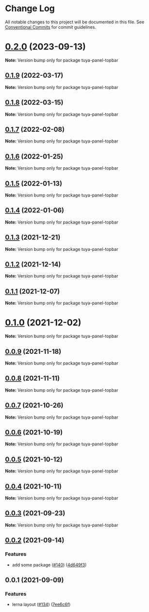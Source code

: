 # Change Log

All notable changes to this project will be documented in this file.
See [Conventional Commits](https://conventionalcommits.org) for commit guidelines.

# [0.2.0](https://github.com/tuya/tuya-panel-kit/compare/tuya-panel-topbar@0.1.9...tuya-panel-topbar@0.2.0) (2023-09-13)

**Note:** Version bump only for package tuya-panel-topbar





## [0.1.9](https://github.com/tuya/tuya-panel-kit/compare/tuya-panel-topbar@0.1.8...tuya-panel-topbar@0.1.9) (2022-03-17)

**Note:** Version bump only for package tuya-panel-topbar





## [0.1.8](https://github.com/tuya/tuya-panel-kit/compare/tuya-panel-topbar@0.1.7...tuya-panel-topbar@0.1.8) (2022-03-15)

**Note:** Version bump only for package tuya-panel-topbar





## [0.1.7](https://github.com/tuya/tuya-panel-kit/compare/tuya-panel-topbar@0.1.6...tuya-panel-topbar@0.1.7) (2022-02-08)

**Note:** Version bump only for package tuya-panel-topbar





## [0.1.6](https://github.com/tuya/tuya-panel-kit/compare/tuya-panel-topbar@0.1.5...tuya-panel-topbar@0.1.6) (2022-01-25)

**Note:** Version bump only for package tuya-panel-topbar





## [0.1.5](https://github.com/tuya/tuya-panel-kit/compare/tuya-panel-topbar@0.1.4...tuya-panel-topbar@0.1.5) (2022-01-13)

**Note:** Version bump only for package tuya-panel-topbar





## [0.1.4](https://github.com/tuya/tuya-panel-kit/compare/tuya-panel-topbar@0.1.3...tuya-panel-topbar@0.1.4) (2022-01-06)

**Note:** Version bump only for package tuya-panel-topbar





## [0.1.3](https://github.com/tuya/tuya-panel-kit/compare/tuya-panel-topbar@0.1.2...tuya-panel-topbar@0.1.3) (2021-12-21)

**Note:** Version bump only for package tuya-panel-topbar





## [0.1.2](https://github.com/tuya/tuya-panel-kit/compare/tuya-panel-topbar@0.1.1...tuya-panel-topbar@0.1.2) (2021-12-14)

**Note:** Version bump only for package tuya-panel-topbar





## [0.1.1](https://github.com/tuya/tuya-panel-kit/compare/tuya-panel-topbar@0.0.9...tuya-panel-topbar@0.1.1) (2021-12-07)

**Note:** Version bump only for package tuya-panel-topbar





# [0.1.0](https://github.com/tuya/tuya-panel-kit/compare/tuya-panel-topbar@0.0.9...tuya-panel-topbar@0.1.0) (2021-12-02)

**Note:** Version bump only for package tuya-panel-topbar





## [0.0.9](https://github.com/tuya/tuya-panel-kit/compare/tuya-panel-topbar@0.0.8...tuya-panel-topbar@0.0.9) (2021-11-18)

**Note:** Version bump only for package tuya-panel-topbar





## [0.0.8](https://github.com/tuya/tuya-panel-kit/compare/tuya-panel-topbar@0.0.7...tuya-panel-topbar@0.0.8) (2021-11-11)

**Note:** Version bump only for package tuya-panel-topbar





## [0.0.7](https://github.com/tuya/tuya-panel-kit/compare/tuya-panel-topbar@0.0.6...tuya-panel-topbar@0.0.7) (2021-10-26)

**Note:** Version bump only for package tuya-panel-topbar





## [0.0.6](https://github.com/tuya/tuya-panel-kit/compare/tuya-panel-topbar@0.0.4...tuya-panel-topbar@0.0.6) (2021-10-19)

**Note:** Version bump only for package tuya-panel-topbar





## [0.0.5](https://github.com/tuya/tuya-panel-kit/compare/tuya-panel-topbar@0.0.4...tuya-panel-topbar@0.0.5) (2021-10-12)

**Note:** Version bump only for package tuya-panel-topbar





## [0.0.4](https://github.com/tuya/tuya-panel-kit/compare/tuya-panel-topbar@0.0.3...tuya-panel-topbar@0.0.4) (2021-10-11)

**Note:** Version bump only for package tuya-panel-topbar





## [0.0.3](https://github.com/tuya/tuya-panel-kit/compare/tuya-panel-topbar@0.0.2...tuya-panel-topbar@0.0.3) (2021-09-23)

**Note:** Version bump only for package tuya-panel-topbar





## [0.0.2](https://github.com/tuya/tuya-panel-kit/compare/tuya-panel-topbar@0.0.1...tuya-panel-topbar@0.0.2) (2021-09-14)


### Features

* add some package ([#140](https://github.com/tuya/tuya-panel-kit/issues/140)) ([4d649f3](https://github.com/tuya/tuya-panel-kit/commit/4d649f3020ac96bc9aa16c0d27f925b13244317c))





## 0.0.1 (2021-09-09)


### Features

* lerna layout ([#134](https://github.com/tuya/tuya-panel-kit/issues/134)) ([7ee6c6f](https://github.com/tuya/tuya-panel-kit/commit/7ee6c6fd4f7a3f4131da3099b6b203ba9097fe1d))
